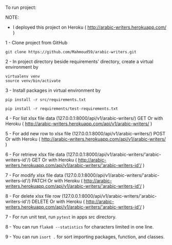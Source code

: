 To run project:

NOTE: 
- I deployed this project on Heroku
  ( http://arabic-writers.herokuapp.com/ )

1 - Clone project from GitHub 
    
    git clone https://github.com/Mahmoud59/arabic-writers.git

2 - In project directory beside requirements' directory, 
    create a virtual environment by 

    virtualenv venv
    source venv/bin/activate

3 - Install packages in virtual environment by 

    pip install -r src/requirements.txt

    pip install -r requirements/test-requirements.txt 

4 - For list xlsx file data (127.0.0.1:8000/api/v1/arabic-writers/) GET
    Or with Heroku ( http://arabic-writers.herokuapp.com/api/v1/arabic-writers/ )

5 - For add new row to xlsx file (127.0.0.1:8000/api/v1/arabic-writers/) POST
    Or with Heroku ( http://arabic-writers.herokuapp.com/api/v1/arabic-writers/ )

6 - For retrieve xlsx file data (127.0.0.1:8000/api/v1/arabic-writers/'arabic-writers-id'/) GET
    Or with Heroku ( http://arabic-writers.herokuapp.com/api/v1/arabic-writers/'arabic-writers-id'/ )

7 - For modify xlsx file data (127.0.0.1:8000/api/v1/arabic-writers/'arabic-writers-id'/) PATCH
    Or with Heroku ( http://arabic-writers.herokuapp.com/api/v1/arabic-writers/'arabic-writers-id'/ )

8 - For delete xlsx file row (127.0.0.1:8000/api/v1/arabic-writers/'arabic-writers-id'/) DELETE
    Or with Heroku ( http://arabic-writers.herokuapp.com/api/v1/arabic-writers/'arabic-writers-id'/ )

7 - For run unit test, run `pytest` in apps src directory.

8 - You can run `flake8 --statistics` for characters limited in one line.

9 - You can run `isort .` for sort importing packages, function, and classes.